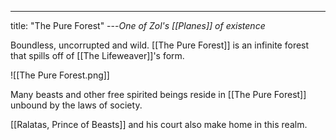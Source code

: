 ---
title: "The Pure Forest"
---*One of Zol's [[Planes]] of existence*

Boundless, uncorrupted and wild. [[The Pure Forest]] is an infinite forest that spills off of [[The Lifeweaver]]'s form.

![[The Pure Forest.png]]

Many beasts and other free spirited beings reside in [[The Pure Forest]] unbound by the laws of society.

[[Ralatas, Prince of Beasts]] and his court also make home in this realm.
